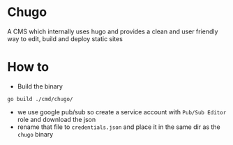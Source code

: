 # Chugo

A CMS which internally uses hugo and provides a clean and user friendly way to edit, build and deploy static sites

# How to

- Build the binary
```
go build ./cmd/chugo/
```
- we use google pub/sub so create a service account with `Pub/Sub Editor` role and download the json
- rename that file to `credentials.json` and place it in the same dir as the `chugo` binary
